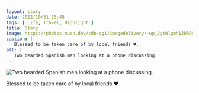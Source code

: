 ```yaml
---
layout: story
date: 2022/10/31 15:48
tags: [ Life, Travel, Highlight ]
title: Story
image: https://photos.muan.dev/cdn-cgi/imagedelivery/-wp_VgtWlgmh1JURQ8t1mg/5ffee660-16b6-4b6d-e403-d30f98804800/public
caption: |
   Blessed to be taken care of by local friends ♥︎.
alt: |
   Two bearded Spanish men looking at a phone discussing.
---
```


![Two bearded Spanish men looking at a phone discussing.](https://photos.muan.dev/cdn-cgi/imagedelivery/-wp_VgtWlgmh1JURQ8t1mg/5ffee660-16b6-4b6d-e403-d30f98804800/public)

Blessed to be taken care of by local friends ♥︎.
